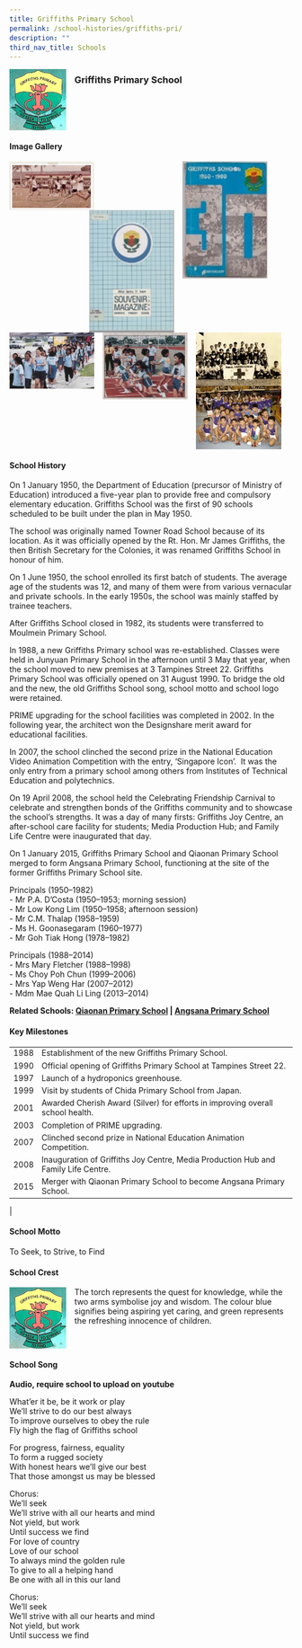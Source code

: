 ```yaml
---
title: Griffiths Primary School
permalink: /school-histories/griffiths-pri/
description: ""
third_nav_title: Schools
---
```

<img src="/images/griffithspri1.png" style="width:20%;margin-right:15px;" align = "left">

### **Griffiths Primary School**

<br clear="left">

#### **Image Gallery**

<p><a href="/images/griffithspri2.jpg">  
<img src="/images/griffithspri2.jpg" style="width:30%;margin-right:15px;" align = "left">
</a></p>

<p><a href="/images/griffithspri4.jpg">  
<img src="/images/griffithspri4.jpg" style="width:30%;margin-right:45px;" align = "right">
</a></p>

<p><a href="/images/griffithspri3.jpg">  
<img src="/images/griffithspri3.jpg" style="width:30%;margin-right:15px;" align = "right">
</a></p>

<p><a href="/images/griffithspri5.jpg">  
<img src="/images/griffithspri5.jpg" style="width:30%;margin-right:15px;" align = "left">
</a></p>

<p><a href="/images/griffithspri6.jpg">  
<img src="/images/griffithspri6.jpg" style="width:30%;margin-right:15px;" align = "left">
</a></p>

<p><a href="/images/griffithspri7.jpg">  
<img src="/images/griffithspri7.jpg" style="width:30%;margin-right:15px;" align = "left">
</a></p>

<p><a href="/images/griffithspri8.jpg">  
<img src="/images/griffithspri8.jpg" style="width:30%;margin-right:15px;" align = "left">
</a></p>

<br clear="left">

#### **School History**
On 1 January 1950, the Department of Education (precursor of Ministry of Education) introduced a five-year plan to provide free and compulsory elementary education. Griffiths School was the first of 90 schools scheduled to be built under the plan in May 1950.

The school was originally named Towner Road School because of its location. As it was officially opened by the Rt. Hon. Mr James Griffiths, the then British Secretary for the Colonies, it was renamed Griffiths School in honour of him.

On 1 June 1950, the school enrolled its first batch of students. The average age of the students was 12, and many of them were from various vernacular and private schools. In the early 1950s, the school was mainly staffed by trainee teachers.

After Griffiths School closed in 1982, its students were transferred to Moulmein Primary School.

In 1988, a new Griffiths Primary school was re-established. Classes were held in Junyuan Primary School in the afternoon until 3 May that year, when the school moved to new premises at 3 Tampines Street 22. Griffiths Primary School was officially opened on 31 August 1990. To bridge the old and the new, the old Griffiths School song, school motto and school logo were retained.

PRIME upgrading for the school facilities was completed in 2002. In the following year, the architect won the Designshare merit award for educational facilities.

In 2007, the school clinched the second prize in the National Education Video Animation Competition with the entry, ‘Singapore Icon’.  It was the only entry from a primary school among others from Institutes of Technical Education and polytechnics.

On 19 April 2008, the school held the Celebrating Friendship Carnival to celebrate and strengthen bonds of the Griffiths community and to showcase the school’s strengths. It was a day of many firsts: Griffiths Joy Centre, an after-school care facility for students; Media Production Hub; and Family Life Centre were inaugurated that day.

On 1 January 2015, Griffiths Primary School and Qiaonan Primary School merged to form Angsana Primary School, functioning at the site of the former Griffiths Primary School site.

Principals (1950–1982)<br>
\- Mr P.A. D’Costa (1950–1953; morning session)<br>
\- Mr Low Kong Lim (1950–1958; afternoon session)<br>
\- Mr C.M. Thalap (1958–1959)<br>
\- Ms H. Goonasegaram (1960–1977)<br>
\- Mr Goh Tiak Hong (1978–1982)

Principals (1988–2014)<br>
\- Mrs Mary Fletcher (1988–1998)<br>
\- Ms Choy Poh Chun (1999–2006)<br>
\- Mrs Yap Weng Har (2007–2012)<br>
\- Mdm Mae Quah Li Ling (2013–2014)

**Related Schools: [Qiaonan Primary School](/school-histories/qiaonan-pri/) \| [Angsana Primary School](/school-histories/angsana-pri/)**

#### **Key Milestones**

|  |  |
|:---:|---|
| 1988 | Establishment of the new Griffiths Primary School. |
| 1990 | Official opening of Griffiths Primary School at Tampines Street 22. |
| 1997 | Launch of a hydroponics greenhouse. |
| 1999 | Visit by students of Chida Primary School from Japan. |
| 2001 | Awarded Cherish Award (Silver) for efforts in improving overall school health. |
| 2003 | Completion of PRIME upgrading. |
| 2007 | Clinched second prize in National Education Animation Competition. |
| 2008 | Inauguration of Griffiths Joy Centre, Media Production Hub and Family Life Centre. |
| 2015 | Merger with Qiaonan Primary School to become Angsana Primary School. |
|

#### **School Motto**
To Seek, to Strive, to Find

#### **School Crest**
<img src="/images/griffithspri1.png" style="width:20%;margin-right:15px;" align = "left">

The torch represents the quest for knowledge, while the two arms symbolise joy and wisdom. The colour blue signifies being aspiring yet caring, and green represents the refreshing innocence of children.

<br clear="left">

#### **School Song**
**Audio, require school to upload on youtube**

What’er it be, be it work or play<br>
We’ll strive to do our best always<br>
To improve ourselves to obey the rule<br>
Fly high the flag of Griffiths school

For progress, fairness, equality<br>
To form a rugged society<br>
With honest hears we’ll give our best<br>
That those amongst us may be blessed

Chorus:<br>
We’ll seek<br>
We’ll strive with all our hearts and mind<br>
Not yield, but work<br>
Until success we find<br>
For love of country<br>
Love of our school<br>
To always mind the golden rule<br>
To give to all a helping hand<br>
Be one with all in this our land

Chorus:<br>
We’ll seek<br>
We’ll strive with all our hearts and mind<br>
Not yield, but work<br>
Until success we find